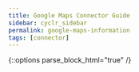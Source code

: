 ```yaml
---
title: Google Maps Connector Guide
sidebar: cyclr_sidebar
permalink: google-maps-information
tags: [connector]
---
```

{::options parse_block_html="true" /}
